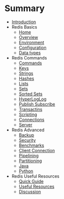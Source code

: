 # Summary

* [Introduction](README.md)
* Redis Basics
    * [Home](./ch01.md)
    * [Overview]()
    * [Environment]()
    * [Configuration]()
    * [Data types]()
* Redis Commands
    * [Commands]()
    * [Keys]()
    * [Strings]()
    * [Hashes]()
    * [Lists]()
    * [Sets]()
    * [Sorted Sets]()
    * [HyperLogLog]()
    * [Publish Subscribe]()
    * [Transactins]()
    * [Scripting]()
    * [Connections]()
    * [Server]()
* Redis Advanced
    * [Backup]()
    * [Security]()
    * [Benchmarks]()
    * [Client Connection]()
    * [Pipelining]()
    * [Partitioning]()
    * [Java]()
    * [Python]()
* Redis Useful Resources
    * [Quick Guide]()
    * [Useful Resources]()
    * [Discussion]()
